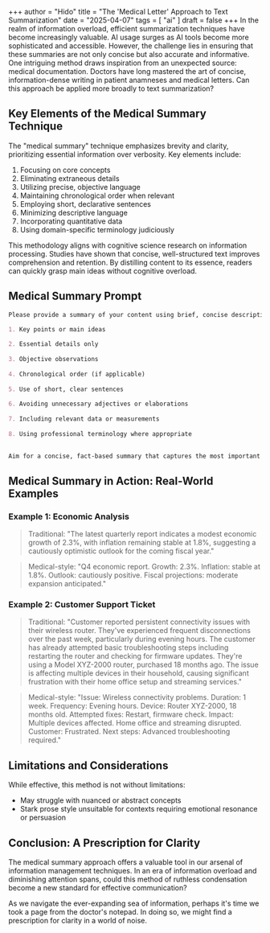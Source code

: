 +++
author = "Hido"
title = "The 'Medical Letter' Approach to Text Summarization"
date = "2025-04-07"
tags = [
    "ai"
]
draft = false
+++
In the realm of information overload, efficient summarization techniques have become increasingly valuable. AI usage surges as AI tools become more sophisticated and accessible. However, the challenge lies in ensuring that these summaries are not only concise but also accurate and informative. One intriguing method draws inspiration from an unexpected source: medical documentation. Doctors have long mastered the art of concise, information-dense writing in patient anamneses and medical letters. Can this approach be applied more broadly to text summarization?

## Key Elements of the Medical Summary Technique

The "medical summary" technique emphasizes brevity and clarity, prioritizing essential information over verbosity. Key elements include:

1. Focusing on core concepts
2. Eliminating extraneous details
3. Utilizing precise, objective language
4. Maintaining chronological order when relevant
5. Employing short, declarative sentences
6. Minimizing descriptive language
7. Incorporating quantitative data
8. Using domain-specific terminology judiciously


This methodology aligns with cognitive science research on information processing. Studies have shown that concise, well-structured text improves comprehension and retention. By distilling content to its essence, readers can quickly grasp main ideas without cognitive overload.

## Medical Summary Prompt
```markdown
Please provide a summary of your content using brief, concise descriptions, similar to how doctors write anamneses or medical letters. Focus on:

1. Key points or main ideas
    
2. Essential details only
    
3. Objective observations
    
4. Chronological order (if applicable)
    
5. Use of short, clear sentences
    
6. Avoiding unnecessary adjectives or elaborations
    
7. Including relevant data or measurements
    
8. Using professional terminology where appropriate
    

Aim for a concise, fact-based summary that captures the most important information in a structured, easy-to-read format.
```

## Medical Summary in Action: Real-World Examples

### Example 1: Economic Analysis
> Traditional: "The latest quarterly report indicates a modest economic growth of 2.3%, with inflation remaining stable at 1.8%, suggesting a cautiously optimistic outlook for the coming fiscal year."

> Medical-style: "Q4 economic report. Growth: 2.3%. Inflation: stable at 1.8%. Outlook: cautiously positive. Fiscal projections: moderate expansion anticipated."

### Example 2: Customer Support Ticket
> Traditional: "Customer reported persistent connectivity issues with their wireless router. They've experienced frequent disconnections over the past week, particularly during evening hours. The customer has already attempted basic troubleshooting steps including restarting the router and checking for firmware updates. They're using a Model XYZ-2000 router, purchased 18 months ago. The issue is affecting multiple devices in their household, causing significant frustration with their home office setup and streaming services."

> Medical-style: "Issue: Wireless connectivity problems. Duration: 1 week. Frequency: Evening hours. Device: Router XYZ-2000, 18 months old. Attempted fixes: Restart, firmware check. Impact: Multiple devices affected. Home office and streaming disrupted. Customer: Frustrated. Next steps: Advanced troubleshooting required."

## Limitations and Considerations

While effective, this method is not without limitations:
- May struggle with nuanced or abstract concepts
- Stark prose style unsuitable for contexts requiring emotional resonance or persuasion

## Conclusion: A Prescription for Clarity

The medical summary approach offers a valuable tool in our arsenal of information management techniques. In an era of information overload and diminishing attention spans, could this method of ruthless condensation become a new standard for effective communication?

As we navigate the ever-expanding sea of information, perhaps it's time we took a page from the doctor's notepad. In doing so, we might find a prescription for clarity in a world of noise.